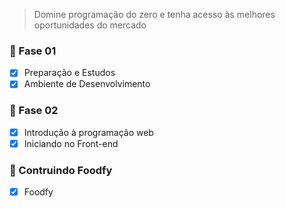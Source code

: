 <img src="https://camo.githubusercontent.com/047366567218e6f144fb666cf9d0d1c2f34dc5a6e6af816aeead27d9f1e8350f/68747470733a2f2f73746f726167652e676f6f676c65617069732e636f6d2f676f6c64656e2d77696e642f626f6f7463616d702d6c61756e6368626173652f6c6f676f2e706e67" alt="">

> Domine programação do zero e tenha acesso às melhores oportunidades do mercado

### 🚀 Fase 01
- [x] Preparação e Estudos
- [x] Ambiente de Desenvolvimento

### 🚀 Fase 02
- [x] Introdução à programação web
- [x] Iniciando no Front-end

### 🚀 Contruindo Foodfy
- [x] Foodfy